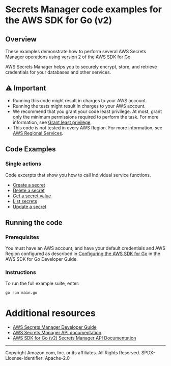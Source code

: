 # Secrets Manager code examples for the AWS SDK for Go (v2) 

## Overview

These examples demonstrate how to perform several AWS Secrets Manager
operations using version 2 of the AWS SDK for Go.

AWS Secrets Manager helps you to securely encrypt, store, and retrieve credentials for your databases and other services. 

## ⚠️ Important

- Running this code might result in charges to your AWS account.
- Running the tests might result in charges to your AWS account.
- We recommend that you grant your code least privilege. At most, grant only
  the minimum permissions required to perform the task. For more information,
  see [Grant least privilege](https://docs.aws.amazon.com/IAM/latest/UserGuide/best-practices.html#grant-least-privilege).
- This code is not tested in every AWS Region. For more information, see [AWS Regional Services](https://aws.amazon.com/about-aws/global-infrastructure/regional-product-services/).

## Code Examples

### Single actions

Code excerpts that show you how to call individual service functions.

- [Create a secret](common/create.go)
- [Delete a secret](common/delete.go)
- [Get a secret value](common/get.go)
- [List secrets](common/list.go)
- [Update a secret](common/update.go)

## Running the code

### Prerequisites

You must have an AWS account, and have your default credentials and AWS Region
configured as described in
[Configuring the AWS SDK for Go](https://docs.aws.amazon.com/sdk-for-go/v1/developer-guide/configuring-sdk.html)
in the AWS SDK for Go Developer Guide.

### Instructions

To run the full example suite, enter:

```
go run main.go
```

# Additional resources

* [AWS Secrets Manager Developer Guide](https://docs.aws.amazon.com/secretsmanager/latest/userguide/intro.html)
* [AWS Secrets Manager API documentation](https://docs.aws.amazon.com/secretsmanager/latest/apireference/Welcome.html).
* [AWS SDK for Go (v2) Secrets Manager API Documentation](https://docs.aws.amazon.com/sdk-for-go/api/service/secretsmanager/)

---

Copyright Amazon.com, Inc. or its affiliates. All Rights Reserved.
SPDX-License-Identifier: Apache-2.0
